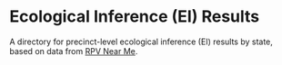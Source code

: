 # Ecological Inference (EI) Results
A directory for precinct-level ecological inference (EI) results by state, 
based on data from [RPV Near Me](https://www.rpvnearme.org/).
